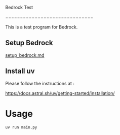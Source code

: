 Bedrock Test

==============================

This is a test program for Bedrock.  

## Setup Bedrock


[setup_bedrock.md](./docs/setup_bedrock.md)

## Install uv 

Please follow the instructions at : 

https://docs.astral.sh/uv/getting-started/installation/


# Usage

``` bash
uv run main.py
```

